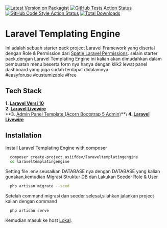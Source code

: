 [![Latest Version on Packagist](https://img.shields.io/packagist/v/asiifdev/laraveltemplateengine.svg?style=flat-square)](https://packagist.org/packages/asiifdev/laraveltemplateengine)
[![GitHub Tests Action Status](https://img.shields.io/github/actions/workflow/status/asiifdev/laraveltemplateengine/run-tests.yml?branch=main&label=tests&style=flat-square)](https://github.com/asiifdev/laraveltemplateengine/actions?query=workflow%3Arun-tests+branch%3Amain)
[![GitHub Code Style Action Status](https://img.shields.io/github/actions/workflow/status/asiifdev/laraveltemplateengine/fix-php-code-style-issues.yml?branch=main&label=code%20style&style=flat-square)](https://github.com/asiifdev/laraveltemplateengine/actions?query=workflow%3A"Fix+PHP+code+style+issues"+branch%3Amain)
[![Total Downloads](https://img.shields.io/packagist/dt/asiifdev/laraveltemplateengine.svg?style=flat-square)](https://packagist.org/packages/asiifdev/laraveltemplateengine)


# Laravel Templating Engine

Ini adalah sebuah starter pack project Laravel Framework yang disertai dengan Role & Permission dari [Spatie Laravel Permissions](https://spatie.be/docs/laravel-permission/v5/introduction). selain starter pack,dengan Laravel Templating Engine ini kalian akan dimudahkan dalam pembuatan menu beserta form nya hanya dengan klik2 lewat panel dashboard yang juga sudah terdapat didalamnya.\
#easyforuse \#custumizable \#free



## Tech Stack

**1. [Laravel Versi 10]("https://laravel.com/")** \
**2. [Laravel Livewire]("https://laravel-livewire.com/")** \
**3. [Admin Panel Template (Acorn Bootstrap 5 Admin)]("https://acorn-html-docs.coloredstrategies.com/Welcome.Introduction.html")**\
**4. [Laravel Livewire]("https://laravel-livewire.com/")** 





## Installation

Install Laravel Templating Engine with composer

```bash
  composer create-project asiifdev/laraveltemplatingengine
  cd laraveltemplatingengine
```
Setting file .env seusaikan DATABASE nya dengan DATABASE yang kalian gunakan,kemudian Migrasi Struktur DB dan Lakukan Seeder Role & User
```bash
  php artisan migrate --seed
```
Setelah command migrasi dan seeder selesai,silahkan jalankan project kalian dengan command
```bash
  php artisan serve
```

Kemudian masuk ke host [Lokal]("http://127.0.0.1:8000").
    